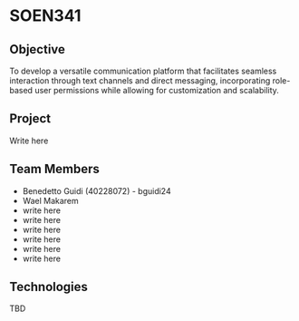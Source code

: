 # SOEN341
## Objective
To develop a versatile communication platform that facilitates seamless interaction through text channels and direct messaging, incorporating role-based user permissions while allowing for customization and scalability.
## Project
Write here
## Team Members
- Benedetto Guidi (40228072) - bguidi24
- Wael Makarem 
- write here
- write here
- write here
- write here
- write here
- write here
## Technologies
TBD
